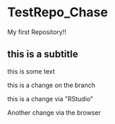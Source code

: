# TestRepo_Chase
My first Repository!!


## this is a subtitle

this is some text

this is a change on the branch

this is a change via "RStudio"

Another change via the browser
